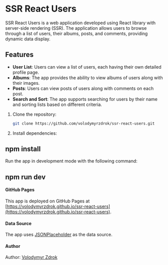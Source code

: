 # SSR React Users

SSR React Users is a web application developed using React library with server-side rendering (SSR). The application allows users to browse through a list of users, their albums, posts, and comments, providing dynamic data display.

## Features

- **User List**: Users can view a list of users, each having their own detailed profile page.
- **Albums**: The app provides the ability to view albums of users along with their images.
- **Posts**: Users can view posts of users along with comments on each post.
- **Search and Sort**: The app supports searching for users by their name and sorting lists based on different criteria.

1. Clone the repository:

   ```bash
   git clone https://github.com/volodymyrzdrok/ssr-react-users.git
   ```

2. Install dependencies:

## npm install

Run the app in development mode with the following command:

## npm run dev

#### GitHub Pages

This app is deployed on GitHub Pages at [https://volodymyrzdrok.github.io/ssr-react-users](https://volodymyrzdrok.github.io/ssr-react-users).

#### Data Source

The app uses [JSONPlaceholder](https://jsonplaceholder.typicode.com/) as the data source.

#### Author

Author: [Volodymyr Zdrok](https://github.com/volodymyrzdrok)
